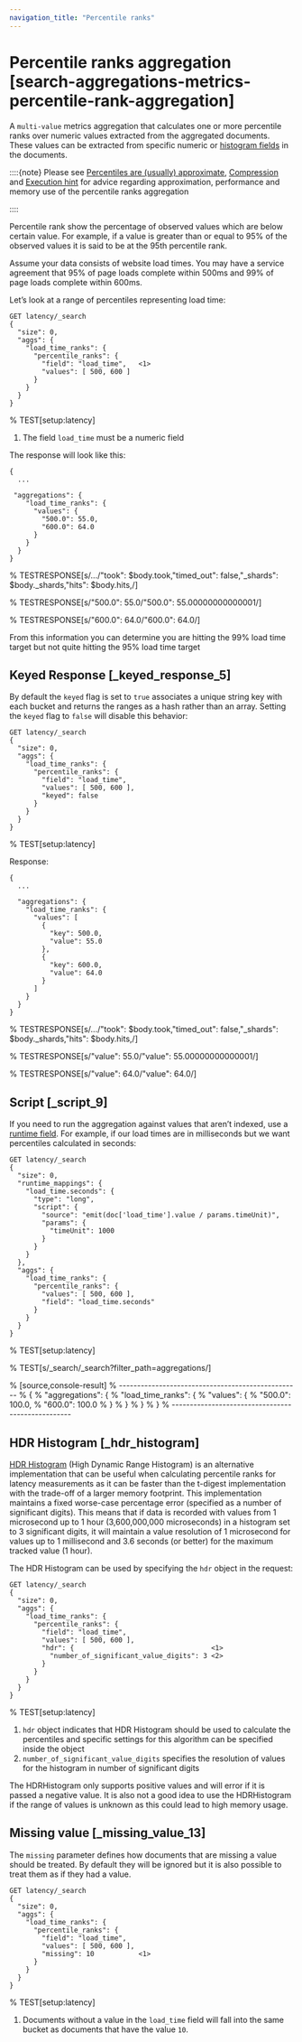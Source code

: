 ```yaml
---
navigation_title: "Percentile ranks"
---
```


# Percentile ranks aggregation [search-aggregations-metrics-percentile-rank-aggregation]


A `multi-value` metrics aggregation that calculates one or more percentile ranks over numeric values extracted from the aggregated documents. These values can be extracted from specific numeric or [histogram fields](histogram.md) in the documents.

::::{note} 
Please see [Percentiles are (usually) approximate](search-aggregations-metrics-percentile-aggregation.md#search-aggregations-metrics-percentile-aggregation-approximation), [Compression](search-aggregations-metrics-percentile-aggregation.md#search-aggregations-metrics-percentile-aggregation-compression) and [Execution hint](search-aggregations-metrics-percentile-aggregation.md#search-aggregations-metrics-percentile-aggregation-execution-hint) for advice regarding approximation, performance and memory use of the percentile ranks aggregation

::::


Percentile rank show the percentage of observed values which are below certain value. For example, if a value is greater than or equal to 95% of the observed values it is said to be at the 95th percentile rank.

Assume your data consists of website load times. You may have a service agreement that 95% of page loads complete within 500ms and 99% of page loads complete within 600ms.

Let’s look at a range of percentiles representing load time:

```console
GET latency/_search
{
  "size": 0,
  "aggs": {
    "load_time_ranks": {
      "percentile_ranks": {
        "field": "load_time",   <1>
        "values": [ 500, 600 ]
      }
    }
  }
}
```

%  TEST[setup:latency]

1. The field `load_time` must be a numeric field


The response will look like this:

```console-result
{
  ...

 "aggregations": {
    "load_time_ranks": {
      "values": {
        "500.0": 55.0,
        "600.0": 64.0
      }
    }
  }
}
```

%  TESTRESPONSE[s/\.\.\./"took": $body.took,"timed_out": false,"_shards": $body._shards,"hits": $body.hits,/]

%  TESTRESPONSE[s/"500.0": 55.0/"500.0": 55.00000000000001/]

%  TESTRESPONSE[s/"600.0": 64.0/"600.0": 64.0/]

From this information you can determine you are hitting the 99% load time target but not quite hitting the 95% load time target

## Keyed Response [_keyed_response_5]

By default the `keyed` flag is set to `true` associates a unique string key with each bucket and returns the ranges as a hash rather than an array. Setting the `keyed` flag to `false` will disable this behavior:

```console
GET latency/_search
{
  "size": 0,
  "aggs": {
    "load_time_ranks": {
      "percentile_ranks": {
        "field": "load_time",
        "values": [ 500, 600 ],
        "keyed": false
      }
    }
  }
}
```

%  TEST[setup:latency]

Response:

```console-result
{
  ...

  "aggregations": {
    "load_time_ranks": {
      "values": [
        {
          "key": 500.0,
          "value": 55.0
        },
        {
          "key": 600.0,
          "value": 64.0
        }
      ]
    }
  }
}
```

%  TESTRESPONSE[s/\.\.\./"took": $body.took,"timed_out": false,"_shards": $body._shards,"hits": $body.hits,/]

%  TESTRESPONSE[s/"value": 55.0/"value": 55.00000000000001/]

%  TESTRESPONSE[s/"value": 64.0/"value": 64.0/]


## Script [_script_9]

If you need to run the aggregation against values that aren’t indexed, use a [runtime field](runtime.md). For example, if our load times are in milliseconds but we want percentiles calculated in seconds:

```console
GET latency/_search
{
  "size": 0,
  "runtime_mappings": {
    "load_time.seconds": {
      "type": "long",
      "script": {
        "source": "emit(doc['load_time'].value / params.timeUnit)",
        "params": {
          "timeUnit": 1000
        }
      }
    }
  },
  "aggs": {
    "load_time_ranks": {
      "percentile_ranks": {
        "values": [ 500, 600 ],
        "field": "load_time.seconds"
      }
    }
  }
}
```

%  TEST[setup:latency]

%  TEST[s/_search/_search?filter_path=aggregations/]

% [source,console-result]
% --------------------------------------------------
% {
%   "aggregations": {
%     "load_time_ranks": {
%       "values": {
%         "500.0": 100.0,
%         "600.0": 100.0
%       }
%     }
%   }
% }
% --------------------------------------------------


## HDR Histogram [_hdr_histogram]

[HDR Histogram](https://github.com/HdrHistogram/HdrHistogram) (High Dynamic Range Histogram) is an alternative implementation that can be useful when calculating percentile ranks for latency measurements as it can be faster than the t-digest implementation with the trade-off of a larger memory footprint. This implementation maintains a fixed worse-case percentage error (specified as a number of significant digits). This means that if data is recorded with values from 1 microsecond up to 1 hour (3,600,000,000 microseconds) in a histogram set to 3 significant digits, it will maintain a value resolution of 1 microsecond for values up to 1 millisecond and 3.6 seconds (or better) for the maximum tracked value (1 hour).

The HDR Histogram can be used by specifying the `hdr` object in the request:

```console
GET latency/_search
{
  "size": 0,
  "aggs": {
    "load_time_ranks": {
      "percentile_ranks": {
        "field": "load_time",
        "values": [ 500, 600 ],
        "hdr": {                                  <1>
          "number_of_significant_value_digits": 3 <2>
        }
      }
    }
  }
}
```

%  TEST[setup:latency]

1. `hdr` object indicates that HDR Histogram should be used to calculate the percentiles and specific settings for this algorithm can be specified inside the object
2. `number_of_significant_value_digits` specifies the resolution of values for the histogram in number of significant digits


The HDRHistogram only supports positive values and will error if it is passed a negative value. It is also not a good idea to use the HDRHistogram if the range of values is unknown as this could lead to high memory usage.


## Missing value [_missing_value_13]

The `missing` parameter defines how documents that are missing a value should be treated. By default they will be ignored but it is also possible to treat them as if they had a value.

```console
GET latency/_search
{
  "size": 0,
  "aggs": {
    "load_time_ranks": {
      "percentile_ranks": {
        "field": "load_time",
        "values": [ 500, 600 ],
        "missing": 10           <1>
      }
    }
  }
}
```

%  TEST[setup:latency]

1. Documents without a value in the `load_time` field will fall into the same bucket as documents that have the value `10`.



